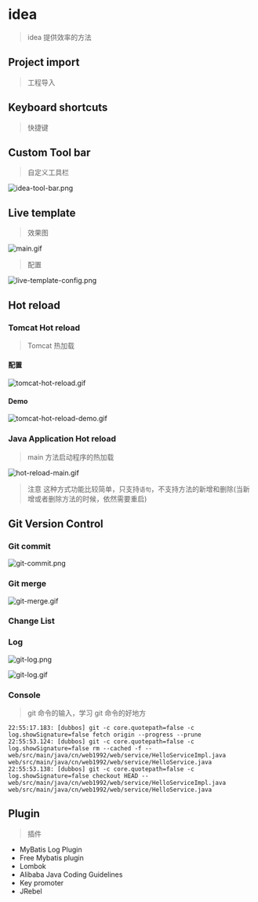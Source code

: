 # idea

> idea 提供效率的方法

## Project import

> 工程导入

## Keyboard shortcuts

> 快捷键

## Custom Tool bar

> 自定义工具栏

![idea-tool-bar.png](./images/idea-tool-bar.png)

## Live template

> 效果图

![main.gif](./images/main.gif)

> 配置

![live-template-config.png](./images/live-template-config.png)

## Hot reload

### Tomcat Hot reload

> Tomcat 热加载

#### 配置

![tomcat-hot-reload.gif](./images/tomcat-hot-reload.gif)

#### Demo

![tomcat-hot-reload-demo.gif](./images/tomcat-hot-reload-demo.gif)

### Java Application Hot reload

> main 方法启动程序的热加载

![hot-reload-main.gif](./images/hot-reload-main.gif)

> 注意 这种方式功能比较简单，只支持`语句`，不支持方法的新增和删除(当新增或者删除方法的时候，依然需要重启)

## Git Version Control

### Git commit

![git-commit.png](./images/git-commit.png)

### Git merge

![git-merge.gif](./images/git-merge.gif)

### Change List

### Log

![git-log.png](./images/git-log.png)

![git-log.gif](./images/git-log.gif)

### Console

> git 命令的输入，学习 git 命令的好地方

```log
22:55:17.183: [dubbos] git -c core.quotepath=false -c log.showSignature=false fetch origin --progress --prune
22:55:53.124: [dubbos] git -c core.quotepath=false -c log.showSignature=false rm --cached -f -- web/src/main/java/cn/web1992/web/service/HelloServiceImpl.java web/src/main/java/cn/web1992/web/service/HelloService.java
22:55:53.138: [dubbos] git -c core.quotepath=false -c log.showSignature=false checkout HEAD -- web/src/main/java/cn/web1992/web/service/HelloServiceImpl.java web/src/main/java/cn/web1992/web/service/HelloService.java
```

## Plugin

> 插件

- MyBatis Log Plugin
- Free Mybatis plugin
- Lombok
- Alibaba Java Coding Guidelines
- Key promoter
- JRebel
